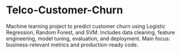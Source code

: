 # Telco-Customer-Churn
Machine learning project to predict customer churn using Logistic Regression, Random Forest, and SVM. Includes data cleaning, feature engineering, model tuning, evaluation, and deployment. Main focus: business-relevant metrics and production-ready code.
